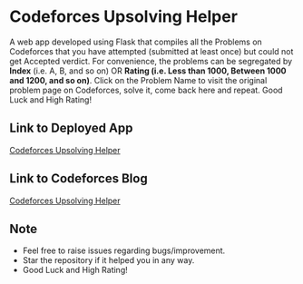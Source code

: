# Codeforces Upsolving Helper
A web app developed using Flask that compiles all the Problems on Codeforces that you have attempted (submitted at least once) but could not get Accepted verdict. For convenience, the problems can be segregated by <b>Index</b> (i.e. A, B, and so on) OR <b>Rating (i.e. Less than 1000, Between 1000 and 1200, and so on)</b>. Click on the Problem Name to visit the original problem page on Codeforces, solve it, come back here and repeat. Good Luck and High Rating!

## Link to Deployed App
<a href="https://codeforces-upsolving-helper.herokuapp.com/">Codeforces Upsolving Helper</a>

## Link to Codeforces Blog
<a href="https://codeforces.com/blog/entry/79917">Codeforces Upsolving Helper</a>

## Note
* Feel free to raise issues regarding bugs/improvement.
* Star the repository if it helped you in any way.
* Good Luck and High Rating!
